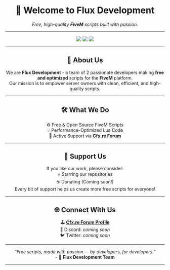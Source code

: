 <!-- Flux Development GitHub Profile README -->

<h1 align="center">💜 Welcome to <b>Flux Development</b></h1>

<p align="center">
  <i>Free, high-quality <b>FiveM</b> scripts built with passion.</i>
</p>

---

<p align="center">
  <img src="https://img.shields.io/badge/Language-Lua-676796?style=for-the-badge&logo=lua&logoColor=white" />
  <img src="https://img.shields.io/badge/Framework-FiveM-676796?style=for-the-badge&logo=fivem&logoColor=white" />
  <img src="https://img.shields.io/github/followers/FluxDevelopment?label=Followers&style=for-the-badge&color=676796" />
</p>

---

<h2 align="center">🧠 About Us</h2>

<p align="center">
  We are <b>Flux Development</b> - a team of 2 passionate developers making <b>free and optimized</b> scripts for the <b>FiveM</b> platform.<br/>
  Our mission is to empower server owners with clean, efficient, and high-quality scripts.
</p>

---

<h2 align="center">🛠️ What We Do</h2>

<p align="center">
  ⚙️ Free & Open Source FiveM Scripts <br/>
  💡 Performance-Optimized Lua Code <br/>
  🤝 Active Support via <a href="https://forum.cfx.re/u/fluxdevelopment/summary" target="_blank"><b>Cfx.re Forum</b></a>
</p>

---

<h2 align="center">💜 Support Us</h2>

<p align="center">
  If you like our work, please consider:<br/>
  ⭐ Starring our repositories<br/>
  ☕ Donating (Coming soon!)<br/>
  Every bit of support helps us create more free scripts for everyone!
</p>

---

<h2 align="center">🌐 Connect With Us</h2>

<p align="center">
  🕹️ <a href="https://forum.cfx.re/u/fluxdevelopment/summary" target="_blank"><b>Cfx.re Forum Profile</b></a><br/>
  🧭 Discord: <i>coming soon</i><br/>
  🐦 Twitter: <i>coming soon</i>
</p>

---

<p align="center">
  <i>“Free scripts, made with passion — by developers, for developers.”</i><br/>
  - 💜 <b>Flux Development Team</b>
</p>

---
